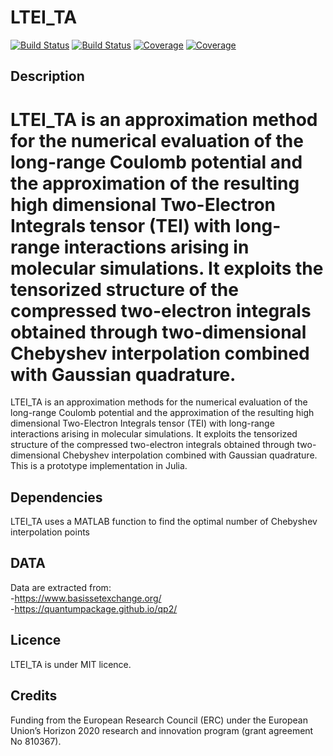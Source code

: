 # LTEI_TA

[![Build Status](https://travis-ci.com/sbadredd/LTEI_TA.jl.svg?branch=main)](https://travis-ci.com/sbadredd/LTEI_TA.jl)
[![Build Status](https://ci.appveyor.com/api/projects/status/github/sbadredd/LTEI_TA.jl?svg=true)](https://ci.appveyor.com/project/sbadredd/LTEI_TA-jl)
[![Coverage](https://codecov.io/gh/sbadredd/LTEI_TA.jl/branch/main/graph/badge.svg)](https://codecov.io/gh/sbadredd/LTEI_TA.jl)
[![Coverage](https://coveralls.io/repos/github/sbadredd/LTEI_TA.jl/badge.svg?branch=main)](https://coveralls.io/github/sbadredd/LTEI_TA.jl?branch=main)

## Description 

LTEI_TA is an approximation method for the  numerical evaluation of the long-range Coulomb potential and  the  approximation of the resulting high dimensional Two-Electron Integrals tensor (TEI)  with  long-range interactions arising in molecular simulations. It exploits the tensorized structure of the compressed two-electron integrals obtained through two-dimensional Chebyshev interpolation combined with Gaussian quadrature. 
=======
LTEI_TA is an approximation methods for the  numerical evaluation of the long-range Coulomb potential and  the  approximation of the resulting high dimensional Two-Electron Integrals tensor (TEI)  with  long-range interactions arising in molecular simulations. It exploits the tensorized structure of the compressed two-electron integrals obtained through two-dimensional Chebyshev interpolation combined with Gaussian quadrature.
This is a prototype implementation in Julia.

## Dependencies
LTEI_TA uses a MATLAB function to find the optimal number of Chebyshev interpolation points

## DATA
Data are extracted from:<br />
-https://www.basissetexchange.org/ <br />
-https://quantumpackage.github.io/qp2/

## Licence
LTEI_TA is under  MIT licence.

## Credits
Funding from the European Research Council (ERC) under the European Union’s Horizon 2020 research
and innovation program (grant agreement No 810367).
